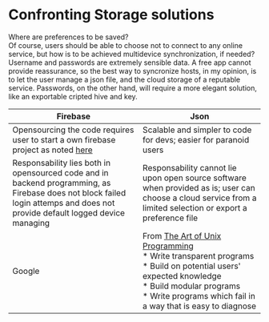 # Confronting Storage solutions

Where are preferences to be saved?<br>
Of course, users should be able to choose not to connect to any online service, but how is to be achieved multidevice synchronization, if needed?
Username and passwords are extremely sensible data. A free app cannot provide reassurance, so the best way to syncronize hosts, in my opinion, is to let the user manage a json file, and the cloud storage of a reputable service. Passwords, on the other hand, will require a more elegant solution, like an exportable cripted hive and key.

| Firebase | Json |
| --- | --- |
| Opensourcing the code requires user to start a own firebase project as noted [here](https://stackoverflow.com/questions/57236063/firebase-authentication-open-sourcing-android-app) | Scalable and simpler to code for devs; easier for paranoid users |
| Responsability lies both in opensourced code and in backend programming, as Firebase does not block failed login attemps and does not provide default logged device managing | Responsability cannot lie upon open source software when provided as is; user can choose a cloud service from a limited selection or export a preference file |
| Google | From [The Art of Unix Programming](https://en.wikipedia.org/wiki/The_Art_of_Unix_Programming)<br>* Write transparent programs<br>* Build on potential users' expected knowledge<br>* Build modular programs<br>* Write programs which fail in a way that is easy to diagnose |